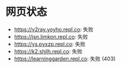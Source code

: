 # 网页状态
- https://v2ray.yoyho.repl.co: 失败
- https://jsn.limkon.repl.co: 失败
- https://ys.pyxzp.repl.co: 失败
- https://k2.shilh.repl.co: 失败
- https://learninggarden.repl.co: 失败 (403)
